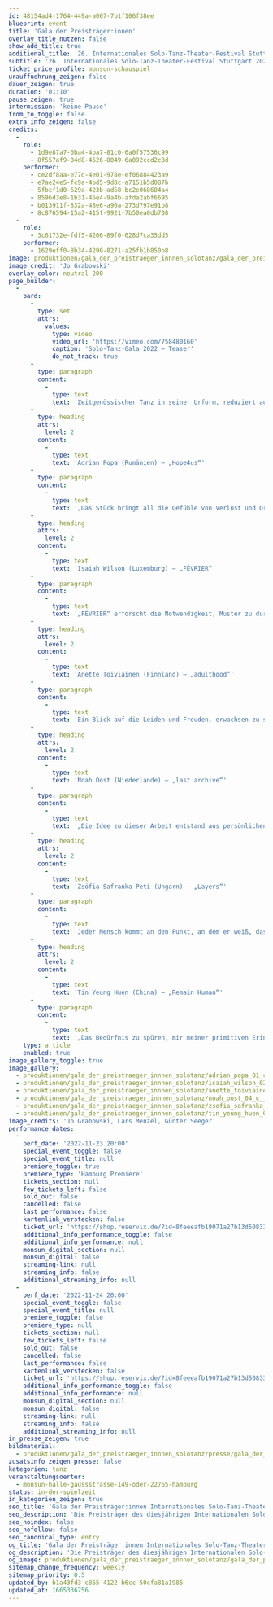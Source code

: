 ```yaml
---
id: 48154ad4-1764-449a-a007-7b1f106f38ee
blueprint: event
title: 'Gala der Preisträger:innen'
overlay_title_nutzen: false
show_add_title: true
additional_title: '26. Internationales Solo-Tanz-Theater-Festival Stuttgart'
subtitle: '26. Internationales Solo-Tanz-Theater-Festival Stuttgart 2022'
ticket_price_profile: monsun-schauspiel
urauffuehrung_zeigen: false
dauer_zeigen: true
duration: '01:10'
pause_zeigen: true
intermission: 'keine Pause'
from_to_toggle: false
extra_info_zeigen: false
credits:
  -
    role:
      - 1d9e87a7-0ba4-4ba7-81c0-6a0f57536c99
      - 8f557af9-04d8-4626-8049-6a092ccd2c8d
    performer:
      - ce2df8aa-e77d-4e01-978e-ef06884423a9
      - e7ae24e5-fc9a-4bd5-9d8c-a7151b5d087b
      - 5fbcf1d0-629a-423b-ad58-bc2e068684a4
      - 8596d3e8-1b31-46e4-9a4b-afda2abf6695
      - b013911f-832a-48e6-a90a-273d797e91b8
      - 8c876594-15a2-415f-9921-7b50ea0db708
  -
    role:
      - 3c61732e-fdf5-4206-89f0-628d7ca35dd5
    performer:
      - 1629eff0-8b34-4290-8271-a25fb1b850b8
image: produktionen/gala_der_preistraeger_innnen_solotanz/gala_der_preistraegerinnen_solotanz_c_jo_grabowski.jpg
image_credit: 'Jo Grabowski'
overlay_color: neutral-200
page_builder:
  -
    bard:
      -
        type: set
        attrs:
          values:
            type: video
            video_url: 'https://vimeo.com/758480160'
            caption: 'Solo-Tanz-Gala 2022 – Teaser'
            do_not_track: true
      -
        type: paragraph
        content:
          -
            type: text
            text: 'Zeitgenössischer Tanz in seiner Urform, reduziert auf den Kern von Körpersprache und Ausdruck, die Essenz der choreografischen Kunst. Das sind die Herausforderungen, die das Solo an junge Choreografinnen und Choreografen stellt. Die Preisträger des diesjährigen Internationalen Solo-Tanz-Theater-Festivals Stuttgart präsentieren ein Programm, das für das Publikum Überraschungen birgt und Entdeckungen für die Szene von morgen verspricht. Die künstlerische Palette reicht von Tanztheater über abstrakte Choreografie hin zu interdisziplinären Recherchen. Der Tanz ist geprägt von der Suche nach neuen Ausdrucksformen und einer individuellen Bewegungssprache, aber auch von kulturellen Traditionen der Heimatländer. Die Produktionen faszinieren gleichermaßen durch innovative Ideen wie durch höchste tänzerische Präzision.'
      -
        type: heading
        attrs:
          level: 2
        content:
          -
            type: text
            text: 'Adrian Popa (Rumänien) – „Hope4us“'
      -
        type: paragraph
        content:
          -
            type: text
            text: '„Das Stück bringt all die Gefühle von Verlust und Orientierungslosigkeit auf die Bühne, die wir in diesen seltsamen Zeiten erlebt haben. Alles um uns herum wurde langsamer, erstarrte... Die Zukunft, die wir uns aufgebaut hatten, war plötzlich weg, ein Traum in der Vergangenheit. Ich dachte, nur dieser Traum kann unsere Zukunft retten, Ist das so? Können wir unser Leben zurückhaben, so wie es war? Oder loslassen, die Kontrolle erlangen? So oder so... Ich glaube. Ich hoffe.“'
      -
        type: heading
        attrs:
          level: 2
        content:
          -
            type: text
            text: 'Isaiah Wilson (Luxemburg) – „FÉVRIER“'
      -
        type: paragraph
        content:
          -
            type: text
            text: '„FÉVRIER“ erforscht die Notwendigkeit, Muster zu durchbrechen. Die Welt eines Mannes bricht zusammen, doch sein Hilfeschrei scheint nicht gehört zu werden. Durch verschiedene choreografische Fragmente, ausgedrückt in radikalen Bewegungen, zwingt der Mann seinen Körper in eine Art Transzendenz. Das Stück ist ein Wettlauf gegen die Zeit, das die Zuschauenden in einen düsteren Raum wirft, in dem der Tänzer zu überleben versucht. Als ritueller Tanz, der zugleich ein Gebet und eine Ode an das Leben ist, zeigt „FÉVRIER“ eine ehrliche Sicht auf Stress und Angst.'
      -
        type: heading
        attrs:
          level: 2
        content:
          -
            type: text
            text: 'Anette Toiviainen (Finnland) – „adulthood“'
      -
        type: paragraph
        content:
          -
            type: text
            text: 'Ein Blick auf die Leiden und Freuden, erwachsen zu sein. Alles beginnt mit Mustern und Formen. Muster, die wir wiederholen und Formen, die wir erfüllen sollten. Es gibt viele Vorlagen dafür, eine rationale Lebensweise zu führen. Als Erwachsener sollte man kontrolliert sein – sollte man?'
      -
        type: heading
        attrs:
          level: 2
        content:
          -
            type: text
            text: 'Noah Oost (Niederlande) – „last archive“'
      -
        type: paragraph
        content:
          -
            type: text
            text: '„Die Idee zu dieser Arbeit entstand aus persönlichen Erfahrungen. In vielen Situationen hatte ich das Gefühl, als jemand handeln zu müssen, der ich nicht bin. Die Erwartung, die ich als vierzehnjähriges Kind hatte, dass ich wirklich zu mir selbst finden würde, wenn ich die Chance dazu bekäme, hat sich nicht erfüllt. Ein wichtiges Thema ist die soziale Identifikation. Wie sehen wir uns selbst, ausgehend von der Zugehörigkeit zu einem bestimmten Personenkreis und der Position, die wir in diesem einnehmen.“'
      -
        type: heading
        attrs:
          level: 2
        content:
          -
            type: text
            text: 'Zsófia Safranka-Peti (Ungarn) – „Layers“'
      -
        type: paragraph
        content:
          -
            type: text
            text: 'Jeder Mensch kommt an den Punkt, an dem er weiß, dass eine Veränderung bevorsteht. Das Laben tritt in eine andere Phase ein. Die letzten Hautschuppen lösen sich, wie bei einer Entzündung wird alles schlimmer, bevor eine Besserung eintritt. Der Countdown läuft, die Veränderung beginnt. Ein neues Blatt. Alte Denkmuster und Gewohnheiten wandeln sich. Auch der Geist bewegt sich auf einer höheren Ebene. Sicht weisen ändern sich. Der Mensch gewinnt Raum, als wäre er zuhause angekommen. Er lebt wieder. Und bekommt den wirklich alten Freund zurück: Kraft.'
      -
        type: heading
        attrs:
          level: 2
        content:
          -
            type: text
            text: 'Tin Yeung Huen (China) – „Remain Human“'
      -
        type: paragraph
        content:
          -
            type: text
            text: '„Das Bedürfnis zu spüren, mir meiner primitiven Erinnerungen ins Gedächtnis zu rufen, mich zu erinnern, ein Mensch zu sein. Zu erkennen, zu fühlen, zu brechen, jedes kleine Bisschen zu genießen, mich selbst zu erinnern. '
    type: article
    enabled: true
image_gallery_toggle: true
image_gallery:
  - produktionen/gala_der_preistraeger_innnen_solotanz/adrian_popa_01_c_lars_menzel.jpg
  - produktionen/gala_der_preistraeger_innnen_solotanz/isaiah_wilson_02_lars_menzel.jpg
  - produktionen/gala_der_preistraeger_innnen_solotanz/anette_toiviainen_03_c_guenter_seeger.jpg
  - produktionen/gala_der_preistraeger_innnen_solotanz/noah_oost_04_c_jo_grabowski.jpg
  - produktionen/gala_der_preistraeger_innnen_solotanz/zsofia_safranka_peti_05_c_lars_menzel.jpg
  - produktionen/gala_der_preistraeger_innnen_solotanz/tin_yeung_huen_06_c_jo_grabowski.jpg
image_credits: 'Jo Grabowski, Lars Menzel, Günter Seeger'
performance_dates:
  -
    perf_date: '2022-11-23 20:00'
    special_event_toggle: false
    special_event_title: null
    premiere_toggle: true
    premiere_type: 'Hamburg Premiere'
    tickets_section: null
    few_tickets_left: false
    sold_out: false
    cancelled: false
    last_performance: false
    kartenlink_verstecken: false
    ticket_url: 'https://shop.reservix.de/?id=8feeeafb19071a27b13d5083379d95183e9ab490f2f135faf80b2fecfc1ba00f2aba7ad8945f4a4292549eb86feddc1b&vID=7337&eventGrpID=414841&eventID=1994136'
    additional_info_performance_toggle: false
    additional_info_performance: null
    monsun_digital_section: null
    monsun_digital: false
    streaming-link: null
    streaming_info: false
    additional_streaming_info: null
  -
    perf_date: '2022-11-24 20:00'
    special_event_toggle: false
    special_event_title: null
    premiere_toggle: false
    premiere_type: null
    tickets_section: null
    few_tickets_left: false
    sold_out: false
    cancelled: false
    last_performance: false
    kartenlink_verstecken: false
    ticket_url: 'https://shop.reservix.de/?id=8feeeafb19071a27b13d5083379d95183e9ab490f2f135faf80b2fecfc1ba00f2aba7ad8945f4a4292549eb86feddc1b&vID=7337&eventGrpID=414841&eventID=1994138'
    additional_info_performance_toggle: false
    additional_info_performance: null
    monsun_digital_section: null
    monsun_digital: false
    streaming-link: null
    streaming_info: false
    additional_streaming_info: null
in_presse_zeigen: true
bildmaterial:
  - produktionen/gala_der_preistraeger_innnen_solotanz/presse/gala_der_preistraeger_innen_internationaler_solotanz_monsun.zip
zusatsinfo_zeigen_presse: false
kategorien: tanz
veranstaltungsoerter:
  - monsun-halle-gaussstrasse-149-oder-22765-hamburg
status: in-der-spielzeit
in_kategorien_zeigen: true
seo_title: 'Gala der Preisträger:innen Internationales Solo-Tanz-Theater-Festival'
seo_description: 'Die Preisträger des diesjährigen Internationalen Solo-Tanz-Theater-Festivals Stuttgart zeigen ein Programm, das Überraschungen und Entdeckungen verspricht.'
seo_noindex: false
seo_nofollow: false
seo_canonical_type: entry
og_title: 'Gala der Preisträger:innen Internationales Solo-Tanz-Theater-Festival'
og_description: 'Die Preisträger des diesjährigen Internationalen Solo-Tanz-Theater-Festivals Stuttgart zeigen ein Programm, das Überraschungen und Entdeckungen verspricht.'
og_image: produktionen/gala_der_preistraeger_innnen_solotanz/gala_der_preistraegerinnen_solotanz_social_media_c_jo_grabowski.jpg
sitemap_change_frequency: weekly
sitemap_priority: 0.5
updated_by: b1a43fd3-c865-4122-b6cc-50cfa81a1985
updated_at: 1665336756
---
```

